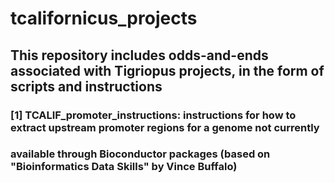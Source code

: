 # tcalifornicus_projects
## This repository includes odds-and-ends associated with Tigriopus projects, in the form of scripts and instructions
### [1] TCALIF_promoter_instructions: instructions for how to extract upstream promoter regions for a genome not currently 
###   available through Bioconductor packages (based on "Bioinformatics Data Skills" by Vince Buffalo)
